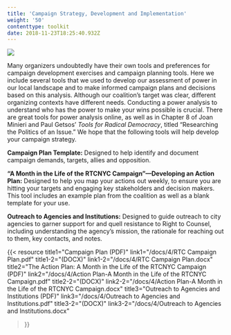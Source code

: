 ```yaml
---
title: 'Campaign Strategy, Development and Implementation'
weight: '50'
contenttype: toolkit
date: 2018-11-23T18:25:40.932Z
---
```

<img src="/images/tenant-power-sm.JPG" />

Many organizers undoubtedly have their own tools and preferences for campaign development exercises and campaign planning tools. Here we include several tools that we used to develop our assessment of power in our local landscape and to make informed campaign plans and decisions based on this analysis. Although our coalition’s target was clear, different organizing contexts have different needs. Conducting a power analysis to understand who has the power to make your wins possible is crucial. There are great tools for power analysis online, as well as in Chapter 8 of Joan Minieri and Paul Getsos’ _Tools for Radical Democracy_, titled “Researching the Politics of an Issue.”  We hope that the following tools will help develop your campaign strategy.

**Campaign Plan Template:** Designed to help identify and document campaign demands, targets, allies and opposition.

**“A Month in the Life of the RTCNYC Campaign”—Developing an Action Plan:**  Designed to help you map your actions out weekly, to ensure you are hitting your targets and engaging key stakeholders and decision makers. This tool includes an example plan from the coalition as well as a blank template for your use. 

**Outreach to Agencies and Institutions:** Designed to guide outreach to city agencies to garner support for and quell resistance to Right to Counsel, including understanding the agency’s mission, the rationale for reaching out to them, key contacts, and notes.   

{{< 
resource title1="Campaign Plan (PDF)" link1="/docs/4/RTC Campaign Plan.pdf" 
title1-2="(DOCX)"
link1-2="/docs/4/RTC Campaign Plan.docx"
title2="The Action Plan: A Month in the Life of the RTCNYC Campaign (PDF)" 
link2="/docs/4/Action Plan-A Month in the Life of the RTCNYC Campaign.pdf" 
title2-2="(DOCX)"
link2-2="/docs/4/Action Plan-A Month in the Life of the RTCNYC Campaign.docx"
title3="Outreach to Agencies and Institutions (PDF)" link3="/docs/4/Outreach to Agencies and Institutions.pdf" 
title3-2="(DOCX)"
link3-2="/docs/4/Outreach to Agencies and Institutions.docx"

> }}
